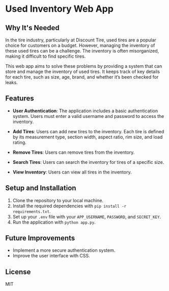 # Used Inventory Web App
## Why It's Needed
In the tire industry, particularly at Discount Tire, used tires are a popular choice for customers on a budget. However, managing the inventory of these used tires can be a challenge. The inventory is often misorganized, making it difficult to find specific tires.

This web app aims to solve these problems by providing a system that can store and manage the inventory of used tires. It keeps track of key details for each tire, such as size, age, brand, and whether it’s been checked for leaks.

## Features

- **User Authentication**: The application includes a basic authentication system. Users must enter a valid username and password to access the inventory.

- **Add Tires**: Users can add new tires to the inventory. Each tire is defined by its measurement type, section width, aspect ratio, rim size, and load rating.

- **Remove Tires**: Users can remove tires from the inventory.

- **Search Tires**: Users can search the inventory for tires of a specific size.

- **View Inventory**: Users can view all tires in the inventory.

## Setup and Installation

1. Clone the repository to your local machine.
2. Install the required dependencies with `pip install -r requirements.txt`.
3. Set up your `.env` file with your `APP_USERNAME`, `PASSWORD`, and `SECRET_KEY`.
4. Run the application with `python app.py`.

## Future Improvements

- Implement a more secure authentication system.
- Improve the user interface with CSS.

## License

MIT
